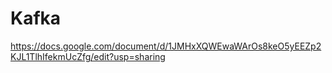 # Kafka
https://docs.google.com/document/d/1JMHxXQWEwaWArOs8keO5yEEZp2KJL1TlhIfekmUcZfg/edit?usp=sharing
